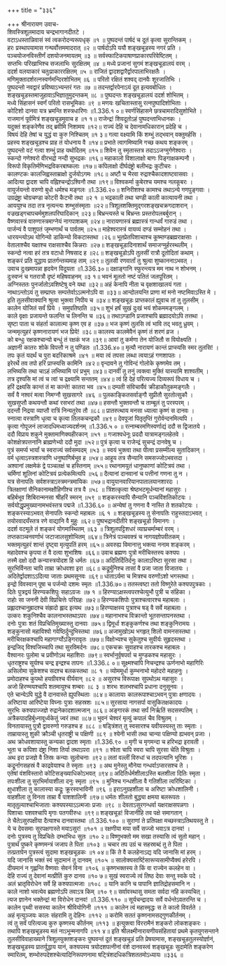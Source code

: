 +++
title = "३३६"

+++
श्रीनारायण उवाच-  
शिवस्त्रिशूलमादाय चन्द्रभागानदीतटे ।  
वटाऽधस्तान्निवासं स्वं त्वकरोदन्यरूपधृक् ॥१ ॥
पुष्पदन्तं पार्षदं च दूतं कृत्वा सुरान्तिकम् ।  
हरः प्रस्थापयामास गन्घर्वोत्तममादरात् ॥२ ॥
पार्षदोऽपि ययौ शङ्खचूडस्य नगरं प्रति ।  
पञ्चयोजनविस्तीर्णं दशयोजनमायतम् ॥३ ॥
सर्वस्फाटिकपाषाणप्राकारपरिवेष्टितम् ।  
सप्तभिः परिखाभिश्च सजलाभिः सुरक्षितम् ॥४ ॥
मध्ये प्रजानां सुगमं शङ्खचूडालयं वरम् ।  
ददर्श वलयाकारं चतुःप्राकाररक्षितम् ॥५ ॥
राजितं द्वादशद्वारैर्द्वारपालाभिरक्षतैः ।  
मणिमुक्तादर्शरत्नस्वर्णमन्दिरशोभितम् ॥६ ॥
परितो रक्षितं शश्वद् दानवैः शूरजातिभिः ।  
पुष्पदन्तो नवद्वारं प्रविष्याऽभ्यन्तरं गतः ॥७ ॥
तदन्तर्द्वारपेनाऽयं दूत इत्यवबोधितः ।  
शङ्खचूडस्तमाजुहावाऽभिज्ञातुमुदन्तकम् ॥८ ॥
पुष्पदन्तः शङ्खचूडालयं ददर्श शोभितम् ।  
मध्ये सिंहासनं स्वर्णं परितो रासभूमिकाः ॥९ ॥
मणयः खचितास्तासु रत्नपुष्पादिशोभिताः ।  
कोटिशो दानवा यत्र भ्रमन्ति शस्त्रधारिणः ॥1.336.१ ०॥
स्वर्णसिंहासने छत्रचामरादिसुशोभिते ।  
राजमानं पूर्वमित्रं शङ्खचूडमुवाच ह ॥१ १॥
राजेन्द्र! शिवदूतोऽहं पुष्पदन्ताभिधानकः ।  
यदुक्तं शङ्करेणैव तद् ब्रवीमि निशामय ॥१२॥
राज्यं देहि च देवानामधिकारान् प्रदेहि च ।  
विषयं देहि तेषां च युद्धं वा कुरु निश्चितम् ॥१ ३॥
गत्वा वक्ष्यामि किं शम्भुं तद्भवान् वक्तुमर्हसि ।  
प्रहस्य शङ्खचूडश्च प्राह तं योधनाय वै ॥१४॥
प्रभाते त्वागमिष्यामि गच्छ कथय शङ्करम् ।  
पुष्पदन्तो वटं गत्वा शम्भुं प्राह यथोदितम् ॥१५॥
शिवेन तु स्मृतास्तत्र तदाऽऽजग्मुर्गणेश्वराः ।  
स्कन्दो गणेश्वरो वीरभद्रो नन्दी सुभद्रकः ॥१६॥
महाकालो विशालाक्षो बाणः पिङ्गाक्षकम्पनौ ।  
विरूपो विकृतिर्मणिभद्रविकरबाष्कलाः ॥१७॥
कपिलाक्षो दीर्घदंष्ट्रो बलीभद्रः कुटीचरः ।  
कालण्टकः कालजिह्वस्ताम्राक्षो दुर्जयोऽगमः ॥१८॥
अष्टौ च भैरवा रुद्राश्चैकादशाष्टवासवाः ।  
आदित्या द्वादश चापि वह्निश्चन्द्रोऽश्विनौ तथा ॥१९॥
विश्वकर्मा कुबेरश्च यमश्च नलकूबरः ।  
वायुर्जयन्तो वरुणो बुधो धर्मश्च मङ्गलः ॥1.336.२०॥
शनिरीशश्च कामश्च तथाऽन्ये गणपुङ्गवाः ।  
उग्रद्रंष्ट्रा चोग्रचण्डा कोटरी कैटभी तथा ॥२ १ ॥
भद्रकाली तथा चण्डी काली कात्यायनी तथा ।  
आययुश्च तदा तत्र नृत्यन्त्यः शम्भुसंस्मृताः ॥२२॥
त्रिशूलशक्तिमुद्गरशङ्खचक्रगदाशरान् ।  
वज्रखड्गचापचर्ममुशलपरिघादिकान् ॥२३॥
बिभ्रन्त्यस्ते च बिभ्रन्तः प्रस्तरोपलबर्बुरान् ।  
वैष्णवास्त्रं वारुणास्त्रमाग्नेयं नागपाशकम् ॥२४॥
नारायणास्त्रं ब्रह्मास्त्रं गान्धर्वं गारुडं तथा ।  
पार्जन्यं वै पाशुपतं जृम्भणार्थं च पार्वतम् ॥२५॥
माहेश्वरास्त्रं वायव्यं दण्डं सम्मोहनं तथा ।  
धारयन्त्योऽथ योगिन्यो डाकिन्यो विकटास्तथा ।२६॥
भूतप्रेतपिशाचाश्च कूष्माण्डब्रह्मराक्षसाः ।  
वेतालाश्चैव यक्षाश्च राक्षसाश्चैव किन्नराः ॥२७॥
शङ्खचूडादिनाशार्थं समाजग्मुर्हरस्थलीम् ।  
स्कन्दो नत्वा हरं तत्र वटाधो निषसाद ह ॥२८॥
शङ्खचूडोऽपि तुलसीं रात्रौ दूतोदितां कथाम् ।  
शङ्करं प्रति युद्धाय प्रातर्गन्तव्यमाह ताम् ॥२९॥
तुलसी रणवार्तां तु श्रुत्वा शुष्काननाऽभवत् ।  
उवाच दुःखमापन्ना हृदयेन विदूयता ॥1.336.३०॥
दक्षाङ्गानि स्फुरन्त्यत्र मम नाथ न शोभनम् ।  
दुःस्वप्नं च गतरात्रौ दृष्टं महिषवाहनम् ॥३ १॥
भवनं मूलतो नष्टं पतितं जलपूरितम् ।  
अग्निस्ततः पुनर्जातोऽवशिष्टेषु वने यथा ॥३२॥
अहं केनापि नीता च वृक्षशाखालयं गता ।  
नाथाऽन्तोऽयं तु सम्प्राप्तः सम्पत्तेर्वाऽऽत्मनोऽपि वा ॥३३॥
आन्दोलयन्ति प्राणा मां मनो नष्टमिवाऽस्ति मे ।  
इति तुलसीवाक्यानि श्रुत्वा भुक्त्वा निपीय च ॥३४॥
शङ्खचूडः प्राप्तकालं ह्युवाच तां तु तुलसीम् ।  
कालेन योजितं सर्वं प्रिये । समुपतिष्ठति ॥३५॥
शुभं हर्षं सुखं दुःखं भयं शोकममङ्गलम् ।  
काले वृक्षाः प्रजायन्ते फलन्ति च लिनन्ति च ॥३६॥
तथाऽण्डानि प्रजाश्चापि ब्रह्मादयोऽपि तत्तथा ।  
सृष्टा पाता च संहर्ता कालात्मा कृष्ण एव ह ॥३७॥
भज कृष्णं तुलसि त्वं भावि तद् भवतु ध्रुवम् ।  
जन्ममृत्युहरं कृष्णनारायणं भज प्रिये! ॥३८॥
कालस्य कालमेवैनं कृष्णं तं शरणं व्रज ।  
को बन्धुः रक्षकश्चान्यो बन्धुं तं रक्षकं भज ॥३९॥
आवां तु कर्मणा तेन योजितौ स वियोक्ष्यति ।  
अज्ञानी कातरः शोके विपत्तौ न तु पण्डितः ॥1.336.४०॥
मृत्यौ नारायणं कान्तं प्राप्स्यसि स्मर तुलसि! ।  
तपः कृतं यदर्थं च पुरा बदरिकाश्रमे ॥४१ ॥
मया त्वं तपसा लब्धा त्वयाऽहं गणशापतः ।  
इरेरर्थे तव तपो हरिं प्राप्स्यसि कामिनि ॥४२॥
वृन्दावने तु गोविन्दं गोलोके कृष्णमेव तम् ।  
लभिष्यसि तथा चाऽहं लभिष्यामि परं प्रभुम् ॥४३॥
दानवीं तु तनुं त्वक्त्वा मुक्तिं यास्यामि शाश्वतीम् ।  
तत्र दृश्यसि मां त्वं च त्वां च द्रक्ष्यामि सन्ततम् ॥४४॥
त्वं हि देहं परित्यज्य दिव्यरूपं विधाय च ।  
हरिं द्रक्ष्यसि कान्तं तं मा कान्ते! कातरा भव ॥४५॥
दम्पती संविचार्यैवं क्रीडाकौतुकमङ्गलैः ।  
सर्वं वै नश्वरं मत्वा निमग्नौ सुखसागरे ॥४६ ॥
पुलकाङ्कितसर्वाङ्गौ सुप्रीतौ सुरतोत्सुकौ ।  
सुखसुप्तौ कथयन्तौ कथां रसभरां तथा ॥४७॥
हसन्तौ भुक्तवन्तौ च ताम्बूलं तु परस्परम् ।  
ददन्तौ निद्रया व्याप्तौ रात्रिं निन्यतुरेव तौ ॥८८॥
प्रातरुत्थाय मनसा ध्यात्वा कृष्णं स दानवः ।  
स्नात्वा वस्त्राणि धृत्वा च कृत्वा तिलकचन्द्रकौ ॥४९॥
देवपूजां पितृतृप्तिं गुरोर्वन्दनमित्यपि ।  
कृत्वा गोपूजनं लाजादधिमध्वाज्यदर्शनम् ॥1.336.५ ० ॥
रत्नाम्बरमणिस्वर्णाद्यं ददौ स द्विजातये ।  
ददौ विप्राय शकुने मुक्तामाणिक्यहीरकान् ॥५१ ॥
गजाश्वधेनूः प्रददौ यात्रामङ्गलहेतवे ।  
कोशक्षेत्रपत्तनानि ब्राह्मणेभ्यो ददौ मुदा ॥५२॥
पुत्रं कृत्वा च राजेन्द्रं सुचन्द्रं दानवेषु च ।  
पुत्रं समर्प्य भार्यां च स्वराज्यं सर्वसम्पदम् ॥५३ ॥
स्वयं भुक्त्वा तथा पीत्वा प्रसम्मील्य सुतादिकान् ।  
वर्म धृत्वाऽस्त्रशस्त्राणि धनुष्पाणिर्बभूव ह ॥५४॥
आहूय तत्र सैन्यानि समसज्जोऽभवत्तदा ।  
अश्वानां लक्षमेकं द्वे पञ्चलक्षं च हस्तिनाम् ॥५५॥
रथानामयुतं धानुष्काणां कोटित्रयं तथा ।  
चर्मिणां शूलिनां कोटित्रयं प्रत्येकमित्यपि ॥५६॥
दैत्यानां दानवानां च पत्तीनां गणना तु न ।  
यत्र सेनापतिः सर्वशस्त्राऽस्त्रमन्त्रमायिकः ॥५७॥
वायुयानवारियानपातालयानशारदः ।  
त्रिलक्षाणां सैनिकानामक्षौहिणीश्च तत्र वै ॥५८ ॥
त्रिंशत्कृत्वा श्रेष्ठभटमूर्धन्यानां महासुरः ।  
बहिर्बभूव शिबिरान्मनसा श्रीहरिं स्मरन् ॥५९ ॥
शङ्करस्यापि सैन्यानि पञ्चविंशतिकोटयः ।  
सर्वयोद्धृप्रमुख्यानामभवंस्तत्र पद्मजे ॥1.336.६० ॥
अन्येषां तु गणना वै नास्ति ते शतकोटयः ।  
शङ्करस्याऽभवत् सेनापतिः स्कन्दो महाबलः ॥६ १ ॥
शङ्खचूडस्य तु सेनापतिः राहुस्तदाऽभवत् ।  
तयोरवादयँस्तत्र रणे वाद्यानि वै मुहुः ॥६२॥
पुष्पभद्रानदीतीरे शङ्खचूडो विमानगः ।  
ददर्श वटमूले तं शङ्करं योगमास्थितम् ॥६३ ॥
त्रिशूलपट्टिशधरं व्याघ्रचर्माम्बरं वरम् ।  
तप्तकाञ्चनवर्णाभं जटाजालसुशोभितम् ॥६४॥
त्रिनेत्रं पञ्चवक्त्रं च नागयज्ञोपवीतकम् ।  
भक्तमृत्युहरं शान्तं दृष्ट्वा मृत्युपतिं हरम् ॥६५॥
अवरुह्य विमानात्तु भक्त्या ननाम शङ्करम् ।  
महादेवश्च कृपया तं वै दत्वा शुभाशिषः ॥६६॥
उवाच ब्रह्मणः पुत्रो मरीचिस्तस्य कश्यपः ।  
तस्मै दक्षो ददौ कन्यास्त्रयोदश हि धर्मतः ॥६७॥
अदितिर्दितिर्दनुः कालाऽरिष्टा सुरसा तथा ।  
सुरभिर्विनता चापि ताम्रा क्रोधवशा इरा ॥६८॥
कद्रूर्मुनिश्च तासां वै प्रजा जाता विजातयः ।  
अदितेर्द्वादशाऽऽदित्या जाताः प्रथमसूनवः ॥६९॥
धाताऽर्यमा च मित्रश्च वरुणोंऽशो भगस्तथा ।  
इन्द्रो विवस्वान् पूषा च पर्जन्यो दशमः स्मृतः ॥1.336.७०॥
ततस्त्वष्टा ततो विष्णुरेते कश्यपपुत्रकाः ।  
दितेः पुत्रद्वयं हिरण्यकशिपुः सहाऽग्रजः ॥७ १ ॥
हिरण्याऽक्षस्त्वपरश्चेत्युभौ पुत्री च संहिका ।  
राहोः सा जननी देवी विप्रचित्तेः परिग्रहः ॥७२॥
हिरण्यकशिपोः पुत्राश्चत्वारश्च महाबलाः ।  
प्रह्लादश्चानुह्रादश्च संह्रादो ह्लाद इत्यथ ॥७३॥
हिरण्याक्षस्य पुत्राश्च षड् वै सर्वे महाबलाः ।  
उत्करः शकुनिश्चैव कालनाभस्तथाऽपरः ॥७४॥
महानाभश्च विक्रान्तो भूतसन्तापनस्तथा ।  
दनोः पुत्राः शतं विप्रचितिमुख्यास्तु दानवाः ॥७५॥
द्विमूर्धा शङ्कुकर्णश्च तथा शङ्कुनिरामयः ।  
शङ्कुनासो महाविश्वो गवेष्ठिर्दुन्दुभिस्तथा ॥७६॥
अजामुखोऽथ भगहृत् शिलो वामनसस्तथा ।  
मरीचिरक्षकश्चापि महागार्ग्योऽङ्गिरावृतः ॥७७॥
विक्षोभ्यश्च सुकेतुश्च सुवीर्यः सुहृदस्तथा ।  
इन्द्रजिद् विश्वजिच्चापि तथा सुरविमर्दनः ॥७८॥
एकचक्रः सुवाहश्च तारकश्च महाबलः ।  
वैश्वानरः पुलोमा च प्रवीणोऽथ महाशिराः ॥७९॥
स्वर्भानुर्वृषपर्वा च मुण्डकश्च महासुरः ।  
धृतराष्ट्रश्च सूर्यश्च चन्द्र इन्द्रश्च तापनः ॥1.336.८ ०॥
सूक्ष्मश्चापि निचन्द्रश्च ऊर्णनाभो महागिरिः  
असिलोमा सुकेशश्च सदश्च बलकस्तथा ॥८ १ ॥
व्योममूर्धा कुम्भनाभो महोदरो महाहनुः ।  
प्रमोदाहश्च कुपथो हयग्रीवश्च वीर्यवान् ॥८२ ॥
असुरश्च विरूपाक्षः सुपथोऽथ महासुरः ।  
अजो हिरण्मयश्चापि शतमायुश्च शम्बरः ॥८ ३ ॥
शरभः शलभश्चापि प्रधाना दनुसूनवः ।  
एते चान्येऽपि युद्धे वै दानवास्ते ह्युपस्थिताः ॥८४॥
कालायाः कालरूपाश्चाऽभवन् पुत्राः क्षणादयः ।  
अरिष्टाया आरिष्टेया विघ्नाः पुत्राः सहस्रशः ॥८५॥
सुरसाया नागसर्पा वासुकितक्षकादयः ।  
सुरभिः कश्यपाज्जज्ञे रुद्रानेकादशात्मजान् ॥८६॥
अङ्गारकं तथा सर्पं निर्ऋतिं सदसस्पतिम् ।  
अत्रैकपादहिर्बुध्नावूर्ध्वकेतुं ज्वरं तथा ॥८७॥
भुवनं चेश्वरं मृत्युं कपालं चैव विश्रुतम् ।  
विनतायास्तु पुत्रौ द्वावरुणो गरुडश्च ह ॥८८ ॥
षड्त्रिंशत् तु स्वसारश्च यवीयस्यस्तु ताः स्मृताः ।  
ताम्रायास्तु शुकी क्रौञ्ची धृतराष्ट्री च पक्षिणी ॥८९ ॥
श्येनी भासी तथा चान्या पक्षिण्यो ह्यभवन् प्रजाः ।  
अथ क्रोधवशायास्तु कन्यका द्वादश स्मृताः ॥1.336.९० ॥
मृगी च मृगमन्दा च हरिभद्रा इरावती ।  
भूता च कपिशा दंष्ट्रा निशा तिर्या तथाऽपरा ॥९१ ॥
श्वेता चापि स्वरा चापि सुरसा चेति विश्रुताः ।  
अथ इरा प्रजज्ञे वै तिस्रः कन्याः सुलोचनाः ॥९२॥
लतां वल्लीं विरुधां च तदपत्यानि भूरिशः ।  
कद्रूर्नागसहस्रं वै काद्रवेयाश्च ते स्मृताः ॥९३ ॥
अथ मुनेस्तु मौनेया गन्धर्वाऽप्सरसश्च ते ।  
एतेषां वंशविस्तारो कोटिसङ्ख्याधिकोऽभवत् ॥९४॥
अदितिर्धर्मशीलाऽस्ति बलशीला दितिः स्मृता ।  
तपःशीला तु सुरभिर्मायाशीला दनुः स्मृता ॥९५ ॥
मुनिश्च गन्धशीला वै गतिशीला त्वरिष्टिका ।  
क्षुधाशीला तु कालास्या कद्रूः क्रूरस्वभाविनी ॥९६ ॥
इराऽनुग्रहशीला च अरिष्टा क्रोधशालिनी ।  
वाहशीला तु विनता ताम्रा वै पाशशालिनी ॥९७॥
धर्मतः शीलतो बुद्ध्या क्षमया बलरूपतः ।  
मातृतुल्याश्चाभिजाताः कश्यपस्याऽऽत्मजाः प्रजाः ॥९८ ॥
देवताऽसुरगन्धर्वा यक्षराक्षसपन्नगाः ।  
पिशाचाः पशवश्चापि मृगाः पतगवीरुधः ॥९९॥
शङ्खचूड! विजानीहि तव पक्षे समागतान् ।  
ते चैतेऽसुरपक्षीया दैत्याश्च दानवास्तथा ॥1.336.१०० ॥
सुराणां ते प्रतिपक्षा मच्छस्त्राऽतिथयस्तु ते ।  
ये च देवसमाः सुरपक्षगास्ते मयाऽसुर! ॥१०१ ॥
रक्षणीया मया सर्वे सज्जो भवाऽत्र दानव! ।  
दनोः पुत्रस्य तु विप्रचितेः दम्भाभिधः सुतः ॥१० २॥
विष्णुभक्तो मम सखा तस्यासि त्वं सुतो महान् ।  
पुत्रार्थं पुष्करे कृष्णमन्त्रं जजाप ते पिता ॥१०३ ॥
चचार तप उग्रं च सहस्राब्दं तु ते पिता ।  
तत्प्रतापेन पुत्रस्त्वं सुदामा शङ्खचूडकः ॥१ ०४॥
किं ते वै कलहेनाऽद्य यदि जानासि मां हरम् ।  
यदि जानासि भक्तं स्वं सुदामानं तु दानवम् ॥१०५ ॥
सालोक्यसार्ष्टिसारूप्यसामीप्यैक्यं हरेरपि ।  
दीयमानं न गृह्णन्ति वैष्णवाः सेवनं विना ॥१०६ ॥
कृष्णभक्तस्य ते किं वा राज्येन कलहेन वा ।  
देहि राज्यं तु देवानां मत्प्रीतिं कुरु दानव ॥१० ७॥
सुखं स्वराज्ये त्वं तिष्ठ देवाः सन्तु स्वके पदे ।  
अलं भ्रातृविरोधेन सर्वे हि कश्यपात्मजाः ॥१०८ ॥
यानि कानि च पापानि ज्ञातिद्रोहसमानि न ।  
काले नाशो भवत्येव ब्रह्मणोऽपि तवाऽत्र किम् ॥१० ९॥
सर्वावस्थासु समता सर्वदा नहि कस्यचित् ।  
त्यज ज्ञानेन भक्तेन्द्र! मा विरोधेन दानव! ॥1.336.११० ॥
सूर्यचन्द्रादयः सर्वे वर्धन्तेऽवतरन्ति च ।  
कालेन पृथ्वी ससस्या कालेन श्रीवियोगिनी ॥१११ ॥
कालेन त्वं महास्मृद्धः स ते कालो विवर्तते ।  
अहं मृत्युञ्जयः कालः संहरामि तु देहिनः ॥११२ ॥
करोमि सततं कृष्णनामसद्गुणकीर्तनम् ।  
त्वं तु सर्वं परित्यज्य कुरु कृष्णस्य कीर्तनम् ॥११३ ॥
इत्युक्त्वा विररामैनं शङ्करो लोकशङ्करः ।  
तथापि शङ्खचूडस्य मतं नाऽभून्मनागपि ॥११ ४॥
इति श्रीलक्ष्मीनारायणीयसंहितायां प्रथमे कृतयुगसन्ताने तुलसीविवाहाख्याने त्रिशूलयुक्तशङ्करः पुष्पवन्तं दूतं शङ्खचूडं प्रति प्रेषयामास, शङ्खचूडतुलस्योर्ज्ञानं, शङ्खचूडस्य प्रातर्युद्धाय यानं, कश्यपस्य त्रयोदशपत्नीनां वंशे दानवस्त्वं शङ्खचूडः सुदामेति शङ्करेण स्मारितम्, शम्भोरुपदेशश्चेत्यादिनिरूपणनामा षट्त्रिंशदधिकत्रिशततमोऽध्यायः ॥३३६ ॥
    
